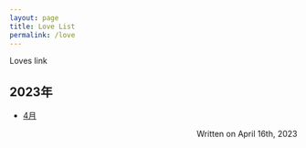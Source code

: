 ```yaml
---
layout: page
title: Love List
permalink: /love
---
```


Loves link

## 2023年

- [4月](<{{ site.baseurl }}/love/2023/4.html>)


<div class="date">
    <span style="display:block;text-align:right;">
        Written on April 16th, 2023
    </span>
</div>
